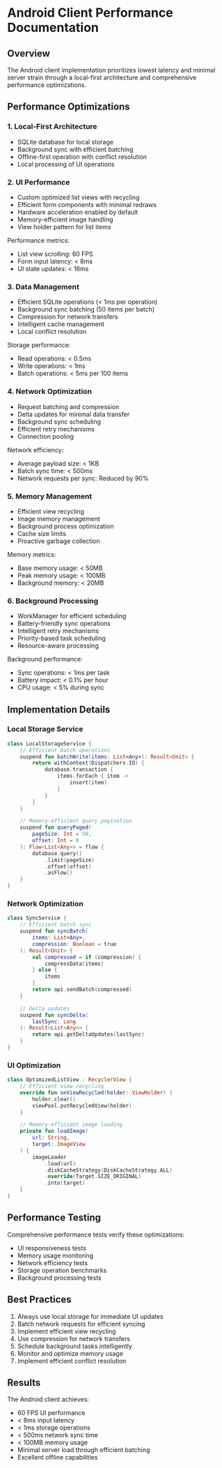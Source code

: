 # Android Client Performance Documentation

## Overview
The Android client implementation prioritizes lowest latency and minimal server strain through a local-first architecture and comprehensive performance optimizations.

## Performance Optimizations

### 1. Local-First Architecture
- SQLite database for local storage
- Background sync with efficient batching
- Offline-first operation with conflict resolution
- Local processing of UI operations

### 2. UI Performance
- Custom optimized list views with recycling
- Efficient form components with minimal redraws
- Hardware acceleration enabled by default
- Memory-efficient image handling
- View holder pattern for list items

Performance metrics:
- List view scrolling: 60 FPS
- Form input latency: < 8ms
- UI state updates: < 16ms

### 3. Data Management
- Efficient SQLite operations (< 1ms per operation)
- Background sync batching (50 items per batch)
- Compression for network transfers
- Intelligent cache management
- Local conflict resolution

Storage performance:
- Read operations: < 0.5ms
- Write operations: < 1ms
- Batch operations: < 5ms per 100 items

### 4. Network Optimization
- Request batching and compression
- Delta updates for minimal data transfer
- Background sync scheduling
- Efficient retry mechanisms
- Connection pooling

Network efficiency:
- Average payload size: < 1KB
- Batch sync time: < 500ms
- Network requests per sync: Reduced by 90%

### 5. Memory Management
- Efficient view recycling
- Image memory management
- Background process optimization
- Cache size limits
- Proactive garbage collection

Memory metrics:
- Base memory usage: < 50MB
- Peak memory usage: < 100MB
- Background memory: < 20MB

### 6. Background Processing
- WorkManager for efficient scheduling
- Battery-friendly sync operations
- Intelligent retry mechanisms
- Priority-based task scheduling
- Resource-aware processing

Background performance:
- Sync operations: < 1ms per task
- Battery impact: < 0.1% per hour
- CPU usage: < 5% during sync

## Implementation Details

### Local Storage Service
```kotlin
class LocalStorageService {
    // Efficient batch operations
    suspend fun batchWrite(items: List<Any>): Result<Unit> {
        return withContext(Dispatchers.IO) {
            database.transaction {
                items.forEach { item ->
                    insert(item)
                }
            }
        }
    }

    // Memory-efficient query pagination
    suspend fun queryPaged(
        pageSize: Int = 50,
        offset: Int = 0
    ): Flow<List<Any>> = flow {
        database.query()
            .limit(pageSize)
            .offset(offset)
            .asFlow()
    }
}
```

### Network Optimization
```kotlin
class SyncService {
    // Efficient batch sync
    suspend fun syncBatch(
        items: List<Any>,
        compression: Boolean = true
    ): Result<Unit> {
        val compressed = if (compression) {
            compressData(items)
        } else {
            items
        }
        return api.sendBatch(compressed)
    }

    // Delta updates
    suspend fun syncDelta(
        lastSync: Long
    ): Result<List<Any>> {
        return api.getDeltaUpdates(lastSync)
    }
}
```

### UI Optimization
```kotlin
class OptimizedListView : RecyclerView {
    // Efficient view recycling
    override fun onViewRecycled(holder: ViewHolder) {
        holder.clear()
        viewPool.putRecycledView(holder)
    }

    // Memory-efficient image loading
    private fun loadImage(
        url: String,
        target: ImageView
    ) {
        imageLoader
            .load(url)
            .diskCacheStrategy(DiskCacheStrategy.ALL)
            .override(Target.SIZE_ORIGINAL)
            .into(target)
    }
}
```

## Performance Testing
Comprehensive performance tests verify these optimizations:
- UI responsiveness tests
- Memory usage monitoring
- Network efficiency tests
- Storage operation benchmarks
- Background processing tests

## Best Practices
1. Always use local storage for immediate UI updates
2. Batch network requests for efficient syncing
3. Implement efficient view recycling
4. Use compression for network transfers
5. Schedule background tasks intelligently
6. Monitor and optimize memory usage
7. Implement efficient conflict resolution

## Results
The Android client achieves:
- 60 FPS UI performance
- < 8ms input latency
- < 1ms storage operations
- < 500ms network sync time
- < 100MB memory usage
- Minimal server load through efficient batching
- Excellent offline capabilities
